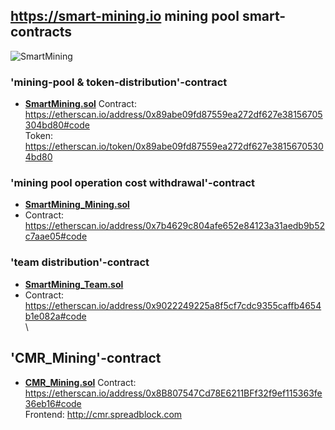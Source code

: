 ## https://smart-mining.io mining pool smart-contracts
![SmartMining](https://avatars0.githubusercontent.com/u/41874219?s=100&u=c756c7bde56bf6d6e6d6b6d15b75049b4fed68c8)

### 'mining-pool & token-distribution'-contract
 - **[SmartMining.sol](SmartMining.sol)**
   Contract: https://etherscan.io/address/0x89abe09fd87559ea272df627e38156705304bd80#code \
   Token: https://etherscan.io/token/0x89abe09fd87559ea272df627e38156705304bd80
 
### 'mining pool operation cost withdrawal'-contract
 - **[SmartMining_Mining.sol](SmartMining_Mining.sol)**
 - Contract: https://etherscan.io/address/0x7b4629c804afe652e84123a31aedb9b52c7aae05#code
 
 
### 'team distribution'-contract
 - **[SmartMining_Team.sol](SmartMining_Team.sol)**
 - Contract: https://etherscan.io/address/0x9022249225a8f5cf7cdc9355caffb4654b1e082a#code
 \
 \
## 'CMR_Mining'-contract
 - **[CMR_Mining.sol](SmartMining.sol)**
   Contract: https://etherscan.io/address/0x8B807547Cd78E6211BFf32f9ef115363fe36eb16#code \
   Frontend: http://cmr.spreadblock.com
 
